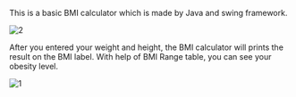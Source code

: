 This is a basic BMI calculator which is made by Java and swing framework.

![2](https://user-images.githubusercontent.com/92596687/149623413-a601a6c8-ec61-4dec-81a8-88e0526d341a.PNG)

After you entered your weight and height, the BMI calculator will prints the result on the BMI label. With help of BMI Range table, you can see your obesity level.

![1](https://user-images.githubusercontent.com/92596687/149623415-0eb764d8-eb7c-4f36-b667-208b3c2e8f73.PNG)
